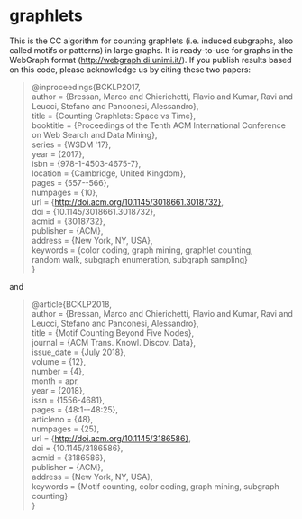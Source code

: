 # graphlets

This is the CC algorithm for counting graphlets (i.e. induced subgraphs, also called motifs or patterns) in large graphs.
It is ready-to-use for graphs in the WebGraph format (http://webgraph.di.unimi.it/).
If you publish results based on this code, please acknowledge us by citing these two papers:

>@inproceedings{BCKLP2017,  
author = {Bressan, Marco and Chierichetti, Flavio and Kumar, Ravi and Leucci, Stefano and Panconesi, Alessandro},  
 title = {Counting Graphlets: Space vs Time},  
 booktitle = {Proceedings of the Tenth ACM International Conference on Web Search and Data Mining},  
 series = {WSDM '17},  
 year = {2017},  
 isbn = {978-1-4503-4675-7},  
 location = {Cambridge, United Kingdom},  
 pages = {557--566},  
 numpages = {10},  
 url = {http://doi.acm.org/10.1145/3018661.3018732},  
 doi = {10.1145/3018661.3018732},  
 acmid = {3018732},  
 publisher = {ACM},  
 address = {New York, NY, USA},  
 keywords = {color coding, graph mining, graphlet counting,  
 random walk, subgraph enumeration, subgraph sampling}  
}
    
and
      
>@article{BCKLP2018,  
 author = {Bressan, Marco and Chierichetti, Flavio and Kumar,
 Ravi and Leucci, Stefano and Panconesi, Alessandro},  
 title = {Motif Counting Beyond Five Nodes},  
 journal = {ACM Trans. Knowl. Discov. Data},  
 issue_date = {July 2018},  
 volume = {12},  
 number = {4},  
 month = apr,  
 year = {2018},  
 issn = {1556-4681},  
 pages = {48:1--48:25},  
 articleno = {48},  
 numpages = {25},  
 url = {http://doi.acm.org/10.1145/3186586},  
 doi = {10.1145/3186586},  
 acmid = {3186586},  
 publisher = {ACM},  
 address = {New York, NY, USA},  
 keywords = {Motif counting, color coding, graph mining, subgraph counting}  
}

